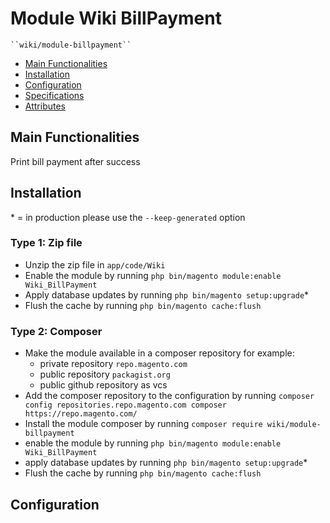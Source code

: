 # Module Wiki BillPayment

    ``wiki/module-billpayment``

- [Main Functionalities](#markdown-header-main-functionalities)
- [Installation](#markdown-header-installation)
- [Configuration](#markdown-header-configuration)
- [Specifications](#markdown-header-specifications)
- [Attributes](#markdown-header-attributes)


## Main Functionalities
Print bill payment after success

## Installation
\* = in production please use the `--keep-generated` option

### Type 1: Zip file

- Unzip the zip file in `app/code/Wiki`
- Enable the module by running `php bin/magento module:enable Wiki_BillPayment`
- Apply database updates by running `php bin/magento setup:upgrade`\*
- Flush the cache by running `php bin/magento cache:flush`

### Type 2: Composer

- Make the module available in a composer repository for example:
    - private repository `repo.magento.com`
    - public repository `packagist.org`
    - public github repository as vcs
- Add the composer repository to the configuration by running `composer config repositories.repo.magento.com composer https://repo.magento.com/`
- Install the module composer by running `composer require wiki/module-billpayment`
- enable the module by running `php bin/magento module:enable Wiki_BillPayment`
- apply database updates by running `php bin/magento setup:upgrade`\*
- Flush the cache by running `php bin/magento cache:flush`


## Configuration

